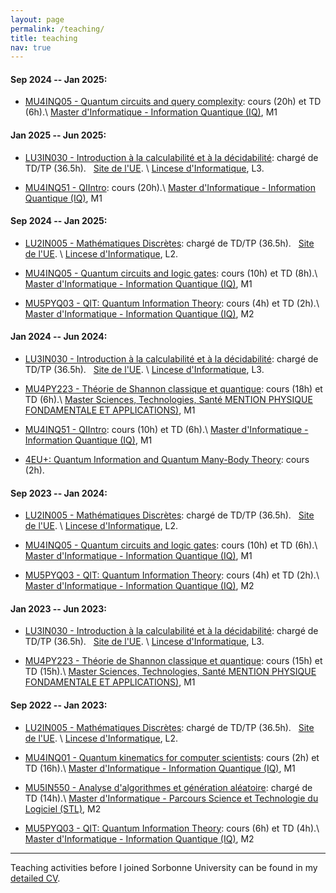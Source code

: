 ```yaml
---
layout: page
permalink: /teaching/
title: teaching
nav: true
---
```


#### Sep 2024 -- Jan 2025:

* [MU4INQ05 - Quantum circuits and query complexity](): cours (20h) et TD (6h).\\
 [Master d'Informatique - Information Quantique (IQ)](https://sciences.sorbonne-universite.fr/formation-sciences/masters/master-informatique/parcours-IQ), M1


#### Jan 2025 -- Jun 2025:

* [LU3IN030 - Introduction à la calculabilité et à la décidabilité](https://moodle-sciences-24.sorbonne-universite.fr/course/view.php?id=4461): chargé de TD/TP (36.5h). &nbsp;  [Site de l'UE](https://www-licence.ufr-info-p6.jussieu.fr/lmd/licence/2024/ue/LU3IN030-2025fev/organisation.php). \\
 [Lincese d'Informatique](https://sciences.sorbonne-universite.fr/formation-sciences/licences/licences-generales-l2-l3/licence-dinformatique), L3. 


* [MU4INQ51 - QIIntro](https://moodle-sciences-24.sorbonne-universite.fr/course/view.php?id=4573): cours (20h).\\
 [Master d'Informatique - Information Quantique (IQ)](https://sciences.sorbonne-universite.fr/formation-sciences/masters/master-informatique/parcours-IQ), M1


#### Sep 2024 -- Jan 2025:

* [LU2IN005 - Mathématiques Discrètes](https://moodle-sciences-24.sorbonne-universite.fr/course/view.php?id=2283): chargé de TD/TP (36.5h). &nbsp;  [Site de l'UE](https://www-licence.ufr-info-p6.jussieu.fr/lmd/licence/2024/ue/LU2IN005-2024oct/index.php). \\
 [Lincese d'Informatique](https://sciences.sorbonne-universite.fr/formation-sciences/licences/licences-generales-l2-l3/licence-dinformatique), L2. 

* [MU4INQ05 - Quantum circuits and logic gates](https://moodle-sciences-24.sorbonne-universite.fr/course/view.php?id=2523): cours (10h) et TD (8h).\\
 [Master d'Informatique - Information Quantique (IQ)](https://sciences.sorbonne-universite.fr/formation-sciences/masters/master-informatique/parcours-IQ), M1

* [MU5PYQ03 - QIT: Quantum Information Theory](https://sciences.sorbonne-universite.fr/formation-sciences/masters/master-informatique/parcours-IQ): cours (4h) et TD (2h).\\
 [Master d'Informatique - Information Quantique (IQ)](https://sciences.sorbonne-universite.fr/formation-sciences/masters/master-informatique/parcours-IQ), M2


#### Jan 2024 -- Jun 2024:

* [LU3IN030 - Introduction à la calculabilité et à la décidabilité](https://moodle-sciences-23.sorbonne-universite.fr/course/view.php?id=4031): chargé de TD/TP (36.5h). &nbsp;  [Site de l'UE](https://www-licence.ufr-info-p6.jussieu.fr/lmd/licence/2023/ue/LU3IN030-2024fev/organisation.php). \\
 [Lincese d'Informatique](https://sciences.sorbonne-universite.fr/formation-sciences/licences/licences-generales-l2-l3/licence-dinformatique), L3. 

* [MU4PY223 - Théorie de Shannon classique et quantique](https://moodle-sciences-23.sorbonne-universite.fr/course/view.php?id=4274): cours (18h) et TD (6h).\\
 [Master Sciences, Technologies, Santé MENTION PHYSIQUE FONDAMENTALE ET APPLICATIONS)](http://master.physique.sorbonne-universite.fr/fr/m1.html), M1

* [MU4INQ51 - QIIntro](https://moodle-sciences-23.sorbonne-universite.fr/course/view.php?id=4320): cours (10h) et TD (6h).\\
 [Master d'Informatique - Information Quantique (IQ)](https://sciences.sorbonne-universite.fr/formation-sciences/masters/master-informatique/parcours-IQ), M1

* [4EU+: Quantum Information and Quantum Many-Body Theory](https://qmath.ku.dk/teaching/4eu-2024/): cours (2h).

#### Sep 2023 -- Jan 2024:

* [LU2IN005 - Mathématiques Discrètes](https://moodle-sciences-23.sorbonne-universite.fr/course/view.php?id=1537): chargé de TD/TP (36.5h). &nbsp;  [Site de l'UE](https://www-licence.ufr-info-p6.jussieu.fr/lmd/licence/2023/ue/LU2IN005-2023oct/index.php). \\
 [Lincese d'Informatique](https://sciences.sorbonne-universite.fr/formation-sciences/licences/licences-generales-l2-l3/licence-dinformatique), L2. 

* [MU4INQ05 - Quantum circuits and logic gates](https://moodle-sciences-23.sorbonne-universite.fr/course/view.php?id=2791): cours (10h) et TD (6h).\\
 [Master d'Informatique - Information Quantique (IQ)](https://sciences.sorbonne-universite.fr/formation-sciences/masters/master-informatique/parcours-IQ), M1

* [MU5PYQ03 - QIT: Quantum Information Theory](https://moodle-sciences-23.sorbonne-universite.fr/course/view.php?id=2629): cours (4h) et TD (2h).\\
 [Master d'Informatique - Information Quantique (IQ)](https://sciences.sorbonne-universite.fr/formation-sciences/masters/master-informatique/parcours-IQ), M2

#### Jan 2023 -- Jun 2023:

* [LU3IN030 - Introduction à la calculabilité et à la décidabilité](https://moodle-sciences-22.sorbonne-universite.fr/course/view.php?id=3553): chargé de TD/TP (36.5h). &nbsp;  [Site de l'UE](https://www-licence.ufr-info-p6.jussieu.fr/lmd/licence/2022/ue/LU3IN030-2023fev/). \\
 [Lincese d'Informatique](https://sciences.sorbonne-universite.fr/formation-sciences/licences/licences-generales-l2-l3/licence-dinformatique), L3. 

* [MU4PY223 - Théorie de Shannon classique et quantique](https://moodle-sciences-22.sorbonne-universite.fr/course/view.php?id=3449): cours (15h) et TD (15h).\\
 [Master Sciences, Technologies, Santé MENTION PHYSIQUE FONDAMENTALE ET APPLICATIONS)](http://master.physique.sorbonne-universite.fr/fr/m1.html), M1

#### Sep 2022 -- Jan 2023:

* [LU2IN005 - Mathématiques Discrètes](https://moodle-sciences-22.sorbonne-universite.fr/course/view.php?id=2073): chargé de TD/TP (36.5h). &nbsp;  [Site de l'UE](https://www-licence.ufr-info-p6.jussieu.fr/lmd/licence/2022/ue/LU2IN005-2022oct/index.php). \\
 [Lincese d'Informatique](https://sciences.sorbonne-universite.fr/formation-sciences/licences/licences-generales-l2-l3/licence-dinformatique), L2. 

* [MU4INQ01 - Quantum kinematics for computer scientists](https://moodle-sciences-22.sorbonne-universite.fr/course/view.php?id=2903): cours (2h) et TD (16h).\\
 [Master d'Informatique - Information Quantique (IQ)](https://sciences.sorbonne-universite.fr/formation-sciences/masters/master-informatique/parcours-IQ), M1

* [MU5IN550 - Analyse d'algorithmes et génération aléatoire](https://moodle-sciences-22.sorbonne-universite.fr/course/view.php?id=3063): chargé de TD (14h).\\
 [Master d'Informatique - Parcours Science et Technologie du Logiciel (STL)](https://sciences.sorbonne-universite.fr/formation-sciences/masters/master-informatique/parcours-stl), M2

* [MU5PYQ03 - QIT: Quantum Information Theory](https://moodle-sciences-22.sorbonne-universite.fr/course/view.php?id=2663#section-3): cours (6h) et TD (4h).\\
 [Master d'Informatique - Information Quantique (IQ)](https://sciences.sorbonne-universite.fr/formation-sciences/masters/master-informatique/parcours-IQ), M2

----------------------------

Teaching activities before I joined Sorbonne University can be found in my [detailed CV](/assets/pdf/cvMTQ.pdf).	